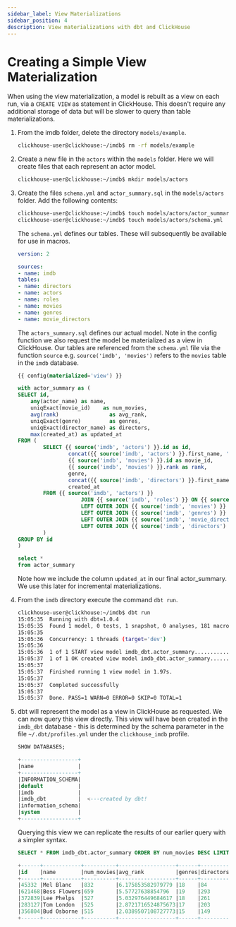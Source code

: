 ```yaml
---
sidebar_label: View Materializations
sidebar_position: 4
description: View materializations with dbt and ClickHouse
---
```


# Creating a Simple View Materialization

When using the view materialization, a model is rebuilt as a view on each run, via a `CREATE VIEW` as statement in ClickHouse. This doesn't require any additional storage of data but will be slower to query than table materializations.

1. From the imdb folder, delete the directory `models/example`.

    ```bash
    clickhouse-user@clickhouse:~/imdb$ rm -rf models/example
    ```

2. Create a new file in the `actors` within the `models` folder. Here we will create files that each represent an actor model.

    ```bash
    clickhouse-user@clickhouse:~/imdb$ mkdir models/actors
    ```

3. Create the files `schema.yml` and `actor_summary.sql` in the `models/actors` folder. Add the following contents:

    ```bash
    clickhouse-user@clickhouse:~/imdb$ touch models/actors/actor_summary.sql
    clickhouse-user@clickhouse:~/imdb$ touch models/actors/schema.yml
    ```

    The `schema.yml` defines our tables. These will subsequently be available for use in macros.

    ```yml
    version: 2
    
    sources:
    - name: imdb
    tables:
    - name: directors
    - name: actors
    - name: roles
    - name: movies
    - name: genres
    - name: movie_directors
    ```

    The `actors_summary.sql` defines our actual model. Note in the config function we also request the model be materialized as a view in ClickHouse. Our tables are referenced from the `schema.yml` file via the function `source` e.g. `source('imdb', 'movies')` refers to the `movies` table in the `imdb` database.

    ```sql
    {{ config(materialized='view') }}
    
    with actor_summary as (
    SELECT id,
        any(actor_name) as name,
        uniqExact(movie_id)    as num_movies,
        avg(rank)                as avg_rank,
        uniqExact(genre)         as genres,
        uniqExact(director_name) as directors,
        max(created_at) as updated_at
    FROM (
            SELECT {{ source('imdb', 'actors') }}.id as id,
                    concat({{ source('imdb', 'actors') }}.first_name, ' ', {{ source('imdb', 'actors') }}.last_name) as actor_name,
                    {{ source('imdb', 'movies') }}.id as movie_id,
                    {{ source('imdb', 'movies') }}.rank as rank,
                    genre,
                    concat({{ source('imdb', 'directors') }}.first_name, ' ', {{ source('imdb', 'directors') }}.last_name) as director_name,
                    created_at
            FROM {{ source('imdb', 'actors') }}
                        JOIN {{ source('imdb', 'roles') }} ON {{ source('imdb', 'roles') }}.actor_id = {{ source('imdb', 'actors') }}.id
                        LEFT OUTER JOIN {{ source('imdb', 'movies') }} ON {{ source('imdb', 'movies') }}.id = {{ source('imdb', 'roles') }}.movie_id
                        LEFT OUTER JOIN {{ source('imdb', 'genres') }} ON {{ source('imdb', 'genres') }}.movie_id = {{ source('imdb', 'movies') }}.id
                        LEFT OUTER JOIN {{ source('imdb', 'movie_directors') }} ON {{ source('imdb', 'movie_directors') }}.movie_id = {{ source('imdb', 'movies') }}.id
                        LEFT OUTER JOIN {{ source('imdb', 'directors') }} ON {{ source('imdb', 'directors') }}.id = {{ source('imdb', 'movie_directors') }}.director_id
            )
    GROUP BY id
    )
    
    select *
    from actor_summary
    ```

    Note how we include the column `updated_at` in our final actor_summary. We use this later for incremental materializations.

4. From the `imdb` directory execute the command `dbt run`.

    ```bash
    clickhouse-user@clickhouse:~/imdb$ dbt run
    15:05:35  Running with dbt=1.0.4
    15:05:35  Found 1 model, 0 tests, 1 snapshot, 0 analyses, 181 macros, 0 operations, 0 seed files, 6 sources, 0 exposures, 0 metrics
    15:05:35  
    15:05:36  Concurrency: 1 threads (target='dev')
    15:05:36  
    15:05:36  1 of 1 START view model imdb_dbt.actor_summary.................................. [RUN]
    15:05:37  1 of 1 OK created view model imdb_dbt.actor_summary............................. [OK in 1.00s]
    15:05:37  
    15:05:37  Finished running 1 view model in 1.97s.
    15:05:37  
    15:05:37  Completed successfully
    15:05:37  
    15:05:37  Done. PASS=1 WARN=0 ERROR=0 SKIP=0 TOTAL=1
    ```

5. dbt will represent the model as a view in ClickHouse as requested. We can now query this view directly. This view will have been created in the `imdb_dbt` database - this is determined by the schema parameter in the file `~/.dbt/profiles.yml` under the `clickhouse_imdb` profile.

    ```sql
    SHOW DATABASES;

    +------------------+
    |name              |
    +------------------+
    |INFORMATION_SCHEMA|
    |default           |
    |imdb              |
    |imdb_dbt          |  <---created by dbt!
    |information_schema|
    |system            |
    +------------------+
    ```

    Querying this view we can replicate the results of our earlier query with a simpler syntax.

    ```sql
    SELECT * FROM imdb_dbt.actor_summary ORDER BY num_movies DESC LIMIT 5;

    +------+------------+----------+------------------+------+---------+-------------------+
    |id    |name        |num_movies|avg_rank          |genres|directors|updated_at         |
    +------+------------+----------+------------------+------+---------+-------------------+
    |45332 |Mel Blanc   |832       |6.175853582979779 |18    |84       |2022-04-26 15:26:55|
    |621468|Bess Flowers|659       |5.57727638854796  |19    |293      |2022-04-26 15:26:57|
    |372839|Lee Phelps  |527       |5.032976449684617 |18    |261      |2022-04-26 15:26:56|
    |283127|Tom London  |525       |2.8721716524875673|17    |203      |2022-04-26 15:26:56|
    |356804|Bud Osborne |515       |2.0389507108727773|15    |149      |2022-04-26 15:26:56|
    +------+------------+----------+------------------+------+---------+-------------------+
    ```